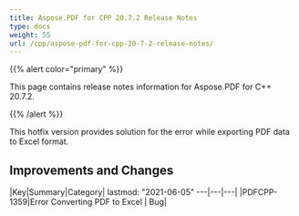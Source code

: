 ```yaml
---
title: Aspose.PDF for CPP 20.7.2 Release Notes
type: docs
weight: 55
url: /cpp/aspose-pdf-for-cpp-20-7-2-release-notes/
---
```


{{% alert color="primary" %}}

This page contains release notes information for Aspose.PDF for C++ 20.7.2.

{{% /alert %}}

This hotfix version provides solution for the error while exporting PDF data to Excel format.

## **Improvements and Changes**
|Key|Summary|Category|
lastmod: "2021-06-05"
---|---|---|
|PDFCPP-1359|Error Converting PDF to Excel | Bug|
